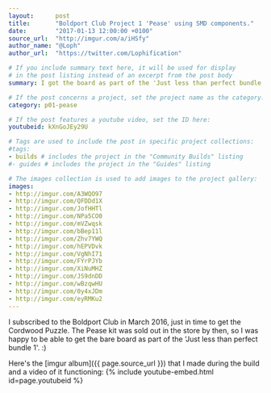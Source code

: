 ```yaml
---
layout:      post
title:       "Boldport Club Project 1 'Pease' using SMD components."
date:        "2017-01-13 12:00:00 +0100"
source_url:  "http://imgur.com/a/iHSfy"
author_name: "@Loph"
author_url:  "https://twitter.com/Lophification"

# If you include summary text here, it will be used for display
# in the post listing instead of an excerpt from the post body
summary: I got the board as part of the 'Just less than perfect bundle 1' and decided to use SMD components (as practice for Touchy) instead of the through-hole ones that were part of the original kit.

# If the post concerns a project, set the project name as the category:
category: p01-pease

# If the post features a youtube video, set the ID here:
youtubeid: kXnGoJEy29U

# Tags are used to include the post in specific project collections:
#tags:
- builds # includes the project in the "Community Builds" listing
#- guides # includes the project in the "Guides" listing

# The images collection is used to add images to the project gallery:
images:
- http://imgur.com/A3WQO97
- http://imgur.com/QFDDd1X
- http://imgur.com/JofHHTl
- http://imgur.com/NPa5CO0
- http://imgur.com/mVZwqsk
- http://imgur.com/bBep11l
- http://imgur.com/Zhv7YWQ
- http://imgur.com/hEPVDvk
- http://imgur.com/VgNhI71
- http://imgur.com/FYrPJYb
- http://imgur.com/XiNuMHZ
- http://imgur.com/JS9dnDD
- http://imgur.com/wBzqwHU
- http://imgur.com/0y4xJDm
- http://imgur.com/eyRMKu2
---
```


I subscribed to the Boldport Club in March 2016, just in time to get the Cordwood Puzzle. The Pease kit was sold out in the store by then, so I was happy to be able to get the bare board as part of the 'Just less than perfect bundle 1'. :)

Here's the [imgur album]({{ page.source_url }}) that I made during the build and a video of it functioning: 
{% include youtube-embed.html id=page.youtubeid %}
